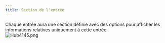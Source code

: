 ```yaml
---
title: Section de l'entrée
---
```

Chaque entrée aura une section définie avec des options pour afficher les informations relatives uniquement à cette entrée.  
![Hub4145.png](/img/fr/hub/Hub4145.png) 